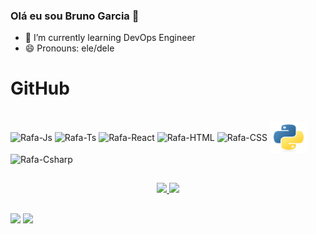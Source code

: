 ### Olá eu sou Bruno Garcia 👋


- 🌱 I’m currently learning DevOps Engineer
- 😄 Pronouns: ele/dele

<!DOCTYPE html>
<html lang="en">
<head>
    <meta charset="UTF-8">
    <meta name="viewport" content="width=device-width, initial-scale=1.0">
    
</head>
<body>
    <h1>GitHub </h1>




<div style="display: inline_block"><br>
  <img align="center" alt="Rafa-Js" height="50" width="60" <img src="https://cdn.jsdelivr.net/gh/devicons/devicon/icons/kubernetes/kubernetes-plain.svg" />
  <img align="center" alt="Rafa-Ts" height="50" width="60" <img src="https://cdn.jsdelivr.net/gh/devicons/devicon/icons/docker/docker-original-wordmark.svg" />
  <img align="center" alt="Rafa-React" height="50" width="60" <img src="https://cdn.jsdelivr.net/gh/devicons/devicon/icons/terraform/terraform-original-wordmark.svg" />
  <img align="center" alt="Rafa-HTML" height="50" width="60" <img src="https://cdn.jsdelivr.net/gh/devicons/devicon/icons/ansible/ansible-original-wordmark.svg" />
  <img align="center" alt="Rafa-CSS" height="50" width="60" <img src="https://cdn.jsdelivr.net/gh/devicons/devicon/icons/linux/linux-original.svg" />
  <img align="center" alt="Rafa-Python" height="50" width="60" src="https://raw.githubusercontent.com/devicons/devicon/master/icons/python/python-original.svg">
  <img align="center" alt="Rafa-Csharp" height="50" width="60" <img src="https://cdn.jsdelivr.net/gh/devicons/devicon/icons/git/git-original.svg" />
</div>

##

<div align="center">
  <a href="https://github.com/iagoferreirati">
  <img height="180em" src="https://github-readme-stats.vercel.app/api?username=Brunosg9&show_icons=true&theme=dracula&include_all_commits=true&count_private=true"/>
  <img height="180em" src="https://github-readme-stats.vercel.app/api/top-langs/?username=Brunosg9&layout=compact&langs_count=7&theme=dracula"/>
</div>


##

<div> 

 <a href="https://discord.gg/pBWYVUZD" target="_blank"><img src="https://img.shields.io/badge/Discord-7289DA?style=for-the-badge&logo=discord&logoColor=white" target="_blank"></a> 
  <a href="https://www.linkedin.com/in/brunosgsilva/" target="_blank"><img src="https://img.shields.io/badge/-LinkedIn-%230077B5?style=for-the-badge&logo=linkedin&logoColor=white" target="_blank"></a> 
  
</div>
